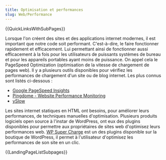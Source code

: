 ```yaml
---
title: Optimisation et performances
slug: Web/Performance
---
```


{{QuickLinksWithSubPages}}

Lorsque l'on créent des sites et des applications internet modernes, il est important que notre code soit performant. C'est-à-dire, le faire fonctionner rapidement et efficacement. Lui permettant ainsi de fonctionner aussi efficacement à la fois pour les utilisateurs de puissants systèmes de bureau et pour les appareils portables ayant moins de puissance. On appel cela le PageSpeed Optimization (optimisation de la vitesse de chargement de pages web). Il y a plusieurs outils disponibles pour vérifiez les performances de chargement d'un site ou de blog internet. Les plus connus sont listés ci-dessous :

- [Google PageSpeed Insights](https://developers.google.com/speed/pagespeed/insights/)
- [Pingdome - Website Performance Monitoring](https://www.pingdom.com)
- [ySlow](http://yslow.org/)

Les sites internet statiques en HTML ont besoins, pour améliorer leurs performances, de techniques manuelles d'optimisation. Plusieurs produits logiciels open source à l'instar de WordPress, ont eux des plugins disponibles pour permettre aux propriétaires de sites web d'optimisez leurs performances web. [WP Super Charge](https://codecanyon.net/item/wp-super-charge/17091749) est un des plugins disponible sur la boutique de WordPress, il permet à l'utilisateur d'optimisez les performances de son site en un clic.

{{LandingPageListSubpages}}

